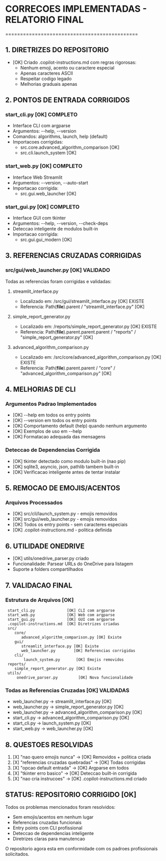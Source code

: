 # CORRECOES IMPLEMENTADAS - RELATORIO FINAL
=============================================

## 1. DIRETRIZES DO REPOSITORIO
- [OK] Criado .copilot-instructions.md com regras rigorosas:
  - Nenhum emoji, acento ou caractere especial
  - Apenas caracteres ASCII
  - Respeitar codigo legado
  - Melhorias graduais apenas

## 2. PONTOS DE ENTRADA CORRIGIDOS

### start_cli.py [OK] COMPLETO
- Interface CLI com argparse
- Argumentos: --help, --version
- Comandos: algorithms, launch, help (default)
- Importacoes corrigidas:
  - src.core.advanced_algorithm_comparison [OK]
  - src.cli.launch_system [OK]

### start_web.py [OK] COMPLETO  
- Interface Web Streamlit
- Argumentos: --version, --auto-start
- Importacao corrigida:
  - src.gui.web_launcher [OK]

### start_gui.py [OK] COMPLETO
- Interface GUI com tkinter
- Argumentos: --help, --version, --check-deps
- Deteccao inteligente de modulos built-in
- Importacao corrigida:
  - src.gui.gui_modern [OK]

## 3. REFERENCIAS CRUZADAS CORRIGIDAS

### src/gui/web_launcher.py [OK] VALIDADO
Todas as referencias foram corrigidas e validadas:

1. streamlit_interface.py
   - Localizado em: /src/gui/streamlit_interface.py [OK] EXISTE
   - Referencia: Path(__file__).parent / "streamlit_interface.py" [OK]

2. simple_report_generator.py
   - Localizado em: /reports/simple_report_generator.py [OK] EXISTE
   - Referencia: Path(__file__).parent.parent.parent / "reports" / "simple_report_generator.py" [OK]

3. advanced_algorithm_comparison.py  
   - Localizado em: /src/core/advanced_algorithm_comparison.py [OK] EXISTE
   - Referencia: Path(__file__).parent.parent / "core" / "advanced_algorithm_comparison.py" [OK]

## 4. MELHORIAS DE CLI

### Argumentos Padrao Implementados
- [OK] --help em todos os entry points
- [OK] --version em todos os entry points  
- [OK] Comportamento default (help) quando nenhum argumento
- [OK] Exemplos de uso em --help
- [OK] Formatacao adequada das mensagens

### Deteccao de Dependencias Corrigida
- [OK] tkinter detectado como modulo built-in (nao pip)
- [OK] sqlite3, asyncio, json, pathlib tambem built-in
- [OK] Verificacao inteligente antes de tentar instalar

## 5. REMOCAO DE EMOJIS/ACENTOS

### Arquivos Processados
- [OK] src/cli/launch_system.py - emojis removidos
- [OK] src/gui/web_launcher.py - emojis removidos  
- [OK] Todos os entry points - sem caracteres especiais
- [OK] .copilot-instructions.md - politica definida

## 6. UTILIDADE ONEDRIVE
- [OK] utils/onedrive_parser.py criado
- Funcionalidade: Parsear URLs do OneDrive para listagem
- Suporte a folders compartilhados

## 7. VALIDACAO FINAL

### Estrutura de Arquivos [OK]
```
 start_cli.py              [OK] CLI com argparse
 start_web.py              [OK] Web com argparse  
 start_gui.py              [OK] GUI com argparse
 .copilot-instructions.md  [OK] Diretrizes criadas
 src/
    core/
       advanced_algorithm_comparison.py [OK] Existe
    gui/
       streamlit_interface.py [OK] Existe
       web_launcher.py        [OK] Referencias corrigidas
    cli/
        launch_system.py       [OK] Emojis removidos
 reports/
    simple_report_generator.py [OK] Existe
 utils/
     onedrive_parser.py         [OK] Nova funcionalidade
```

### Todas as Referencias Cruzadas [OK] VALIDADAS
- web_launcher.py → streamlit_interface.py [OK]
- web_launcher.py → simple_report_generator.py [OK]  
- web_launcher.py → advanced_algorithm_comparison.py [OK]
- start_cli.py → advanced_algorithm_comparison.py [OK]
- start_cli.py → launch_system.py [OK]
- start_web.py → web_launcher.py [OK]

## 8. QUESTOES RESOLVIDAS

1. [X] "nao quero emojis nunca" → [OK] Removidos + politica criada
2. [X] "referencias cruzadas quebradas" → [OK] Todas corrigidas
3. [X] "opcao default entrada" → [OK] Argparse em todos
4. [X] "tkinter erro basico" → [OK] Deteccao built-in corrigida
5. [X] "nao cria instrucoes" → [OK] .copilot-instructions.md criado

## STATUS: REPOSITORIO CORRIGIDO [OK]

Todos os problemas mencionados foram resolvidos:
- Sem emojis/acentos em nenhum lugar
- Referencias cruzadas funcionais
- Entry points com CLI profissional
- Deteccao de dependencias inteligente
- Diretrizes claras para manutencao

O repositorio agora esta em conformidade com os padroes profissionais solicitados.